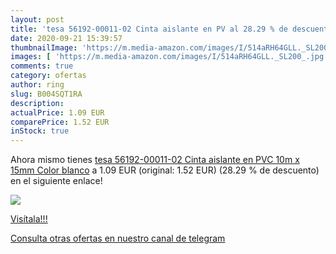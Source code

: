 ```yaml
---
layout: post
title: 'tesa 56192-00011-02 Cinta aislante en PV al 28.29 % de descuento'
date: 2020-09-21 15:39:57
thumbnailImage: 'https://m.media-amazon.com/images/I/514aRH64GLL._SL200_.jpg'
images: [ 'https://m.media-amazon.com/images/I/514aRH64GLL._SL200_.jpg' ]
comments: true
category: ofertas
author: ring
slug: B004SQT1RA
description:
actualPrice: 1.09 EUR
comparePrice: 1.52 EUR
inStock: true
---
```


Ahora mismo tienes [tesa 56192-00011-02 Cinta aislante en PVC 10m x 15mm  Color blanco](https://www.amazon.com/dp/B004SQT1RA/?tag=redken08-20) a 1.09 EUR (original: 1.52 EUR) (28.29 %  de descuento) en el siguiente enlace!

[![](https://m.media-amazon.com/images/I/514aRH64GLL._SL200_.jpg)](https://www.amazon.com/dp/B004SQT1RA/?tag=redken08-20)

[Visítala!!!](https://www.amazon.com/dp/B004SQT1RA/?tag=redken08-20)

[Consulta otras ofertas en nuestro canal de telegram](https://t.me/s/ofertas25)
